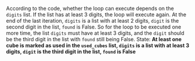 According to the code, whether the loop can execute depends on the `digits` list. If the list has at least 3 digits, the loop will execute again. At the end of the last iteration, `digits` is a list with at least 2 digits, `digit` is the second digit in the list, `found` is False. So for the loop to be executed one more time, the list `digits` must have at least 3 digits, and the `digit` should be the third digit in the list with `found` still being False.
State: **At least one cube is marked as used in the `used_cubes` list, `digits` is a list with at least 3 digits, `digit` is the third digit in the list, `found` is False**